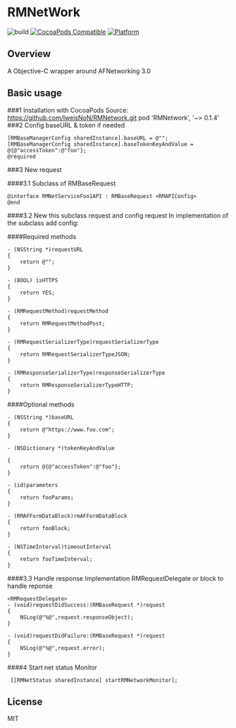 # RMNetWork

![build](https://travis-ci.org/lweisNoN/RMNetWork.svg?branch=master)
[![CocoaPods Compatible](https://img.shields.io/cocoapods/v/RMNetwork.svg)](https://img.shields.io/cocoapods/v/RMNetwork.svg)
[![Platform](https://img.shields.io/cocoapods/p/RMNetwork.svg?style=flat)](http://cocoadocs.org/docsets/RMNetwork)
## Overview
A Objective-C wrapper around AFNetworking 3.0
## Basic usage
###1 Installation with CocoaPods
     Source: https://github.com/lweisNoN/RMNetwork.git
     pod 'RMNetwork', '~> 0.1.4'
###2 Config baseURL & token if needed
     
    [RMBaseManagerConfig sharedInstance].baseURL = @"";
    [RMBaseManagerConfig sharedInstance].baseTokenKeyAndValue = @{@"accessToken":@"foo"};
    @required

###3 New request

####3.1 Subclass of RMBaseRequest

    @interface RMNetServiceFoo1API : RMBaseRequest <RMAPIConfig>
    @end

####3.2  New this subclass request and config request
In implementation of the subclass add config:
    
####Required methods
    
    - (NSString *)requestURL
    {
        return @"";
    }
    
    - (BOOL) isHTTPS
    {
        return YES;
    }
    
    - (RMRequestMethod)requestMethod
    {
        return RMRequestMethodPost;
    }
    
    - (RMRequestSerializerType)requestSerializerType
    {
        return RMRequestSerializerTypeJSON;
    }
    
    - (RMResponseSerializerType)responseSerializerType
    {
        return RMResponseSerializerTypeHTTP;
    }
 
####Optional methods 
     
    - (NSString *)baseURL
    {
        return @"https://www.foo.com";
    }
    
    - (NSDictionary *)tokenKeyAndValue
    
    {
        return @{@"accessToken":@"foo"};
    }
    
    - (id)parameters
    {
        return fooParams;
    }
    
    - (RMAFFormDataBlock)rmAFFormDataBlock
    {
        return fooBlock;
    }
    
    - (NSTimeInterval)timeoutInterval
    {
        return fooTimeInterval;
    }
  
####3.3 Handle response
Implementation RMRequestDelegate or block to handle reponse

    <RMRequestDelegate>
    - (void)requestDidSuccess:(RMBaseRequest *)request
    {
        NSLog(@"%@",request.responseObject);
    }
    
    - (void)requestDidFailure:(RMBaseRequest *)request
    {
        NSLog(@"%@",request.error);
    }
    
####4 Start net status Monitor

     [[RMNetStatus sharedInstance] startRMNetworkMonitor];

## License
MIT
